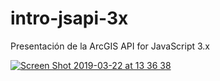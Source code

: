 # intro-jsapi-3x
Presentación de la ArcGIS API for JavaScript 3.x

[![Screen Shot 2019-03-22 at 13 36 38](https://user-images.githubusercontent.com/826965/54823290-a996ea00-4ca7-11e9-8990-6482bc0853fc.png)](https://esri-es.github.io/intro-jsapi-3x/)

